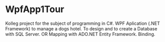 # WpfApp1Tour
Kolleg project for the subject of programming in C#.
WPF Aplication (.NET Framework) to manage a dogs hotel.
To design and to create a Database with SQL Server. OR Mapping with ADO.NET Entity Framework.
Binding.
